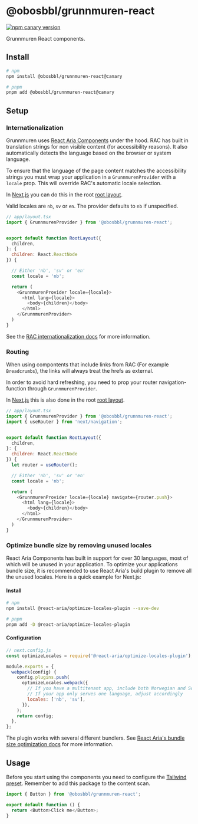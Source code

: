 # @obosbbl/grunnmuren-react

[![npm canary version](https://img.shields.io/npm/v/@obosbbl%2Fgrunnmuren-react/canary.svg)](https://www.npmjs.com/package/@obosbbl/grunnmuren-react)

Grunnmuren React components.

## Install

```sh
# npm
npm install @obosbbl/grunnmuren-react@canary

# pnpm
pnpm add @obosbbl/grunnmuren-react@canary
```

## Setup

### Internationalization
Grunnmuren uses [React Aria Components](https://react-spectrum.adobe.com/react-aria/) under the hood. RAC has built in translation strings for non visible content (for accessibility reasons). It also automatically detects the language based on the browser or system language.

To ensure that the language of the page content matches the accessibility strings you must wrap your application in a `GrunnmurenProvider` with a `locale` prop. This will override RAC's automatic locale selection.

In [Next.js](https://nextjs.org/) you can do this in the root [root layout](https://nextjs.org/docs/app/building-your-application/routing/pages-and-layouts#root-layout-required).

Valid locales are `nb`, `sv` or `en`. The provider defaults to `nb` if unspecified.

```js
// app/layout.tsx
import { GrunnmurenProvider } from '@obosbbl/grunnmuren-react';


export default function RootLayout({
  children,
}: {
  children: React.ReactNode
}) {

  // Either 'nb', 'sv' or 'en'
  const locale = 'nb';

  return (
    <GrunnmurenProvider locale={locale}>
      <html lang={locale}>
        <body>{children}</body>
      </html>
    </GrunnmurenProvider>
  )
}
```

See the [RAC internationalization docs](https://react-spectrum.adobe.com/react-aria/internationalization.html) for more information.


### Routing
When using compontents that include links from RAC (For example `Breadcrumbs`), the links will always treat the hrefs as external.

In order to avoid hard refreshing, you need to prop your router navigation-function 
through `GrunnmurenProvider`. 

In [Next.js](https://nextjs.org/) this is also done in the root [root layout](https://react-spectrum.adobe.com/react-aria/routing.html).

```js
// app/layout.tsx
import { GrunnmurenProvider } from '@obosbbl/grunnmuren-react';
import { useRouter } from 'next/navigation';


export default function RootLayout({
  children,
}: {
  children: React.ReactNode
}) {
  let router = useRouter();

  // Either 'nb', 'sv' or 'en'
  const locale = 'nb';

  return (
    <GrunnmurenProvider locale={locale} navigate={router.push}>
      <html lang={locale}>
        <body>{children}</body>
      </html>
    </GrunnmurenProvider>
  )
}
```

### Optimize bundle size by removing unused locales

React Aria Components has built in support for over 30 languages, most of which will be unused in your application. To optimize your applications bundle size, it is recommended to use React Aria's build plugin to remove all the unused locales. Here is a quick example for Next.js:

#### Install

```sh
# npm
npm install @react-aria/optimize-locales-plugin --save-dev

# pnpm
pnpm add -D @react-aria/optimize-locales-plugin
```

#### Configuration

```js
// next.config.js
const optimizeLocales = require('@react-aria/optimize-locales-plugin');

module.exports = {
  webpack(config) {
    config.plugins.push(
      optimizeLocales.webpack({
        // If you have a multitenant app, include both Norwegian and Swedish
        // If your app only serves one language, adjust accordingly
        locales: ['nb', 'sv'],
      }),
    );
    return config;
  },
};
```

The plugin works with several different bundlers. See [React Aria's bundle size optimization docs](https://react-spectrum.adobe.com/react-aria/internationalization.html#optimizing-bundle-size) for more information.

## Usage

Before you start using the components you need to configure the [Tailwind preset](../tailwind/). Remember to add this package to the content scan.

```js
import { Button } from '@obosbbl/grunnmuren-react';

export default function () {
  return <Button>Click me</Button>;
}
```
